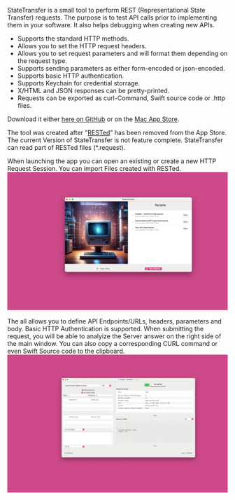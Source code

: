 StateTransfer is a small tool to perform REST (Representational State Transfer) requests. The purpose is to test API calls prior to implementing them in your software. It also helps debugging when creating new APIs.


* Supports the standard HTTP methods.
* Allows you to set the HTTP request headers.
* Allows you to set request parameters and will format them depending on the request type.
* Supports sending parameters as either form-encoded or json-encoded.
* Supports basic HTTP authentication.
* Supports Keychain for credential storrage.
* X/HTML and JSON responses can be pretty-printed.
* Requests can be exported as curl-Command, Swift source code or .http files.

Download it either [here on GitHub](https://github.com/holgerkrupp/StateTransfer/releases) or on the [Mac App Store](https://apps.apple.com/de/app/statetransfer-a-rest-client/id6742325165?l=en-GB&mt=12).

The tool was created after "[RESTed](https://www.helloresolven.com/portfolio/rested/)" has been removed from the App Store. The current Version of StateTransfer is not feature complete. StateTransfer can read part of RESTed files (\*.request). 

When launching the app you can open an existing or create a new HTTP Request Session. You can import Files created with RESTed.
![App Launch Window](https://github.com/holgerkrupp/StateTransfer/blob/main/Screenshots/App%20Store.png?raw=true)


The all allows you to define API Endpoints/URLs, headers, parameters and body. Basic HTTP Authentication is supported. When submitting the request, you will be able to analyize the Server answer on the right side of the main window. You can also copy a corresponding CURL command or even Swift Source code to the clipboard.
![Main Window](https://github.com/holgerkrupp/StateTransfer/blob/main/Screenshots/App%20Store%202.png?raw=true)
